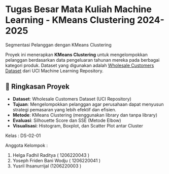 # Tugas Besar Mata Kuliah Machine Learning - KMeans Clustering 2024-2025
Segmentasi Pelanggan dengan KMeans Clustering

Proyek ini menerapkan **KMeans Clustering** untuk mengelompokkan pelanggan berdasarkan data pengeluaran tahunan mereka pada berbagai kategori produk. Dataset yang digunakan adalah [Wholesale Customers Dataset](https://archive.ics.uci.edu/dataset/292/wholesale+customers) dari UCI Machine Learning Repository.

## 📌 Ringkasan Proyek

- **Dataset**: Wholesale Customers Dataset (UCI Repository)
- **Tujuan**: Mengelompokkan pelanggan agar perusahaan dapat menyusun strategi pemasaran yang lebih efektif dan efisien.
- **Metode**: KMeans Clustering (menggunakan library dan tanpa library)
- **Evaluasi**: Silhouette Score dan SSE (Metode Elbow)
- **Visualisasi**: Histogram, Boxplot, dan Scatter Plot antar Cluster


Kelas : DS-02-01

Anggota Kelompok :
1. Helga Fadhil Raditya ( 1206220043 )
2. Yoseph Friden Bani Wodju ( 1206220041 )
3. Yusril Ihsanurrijal (1206220003 )
